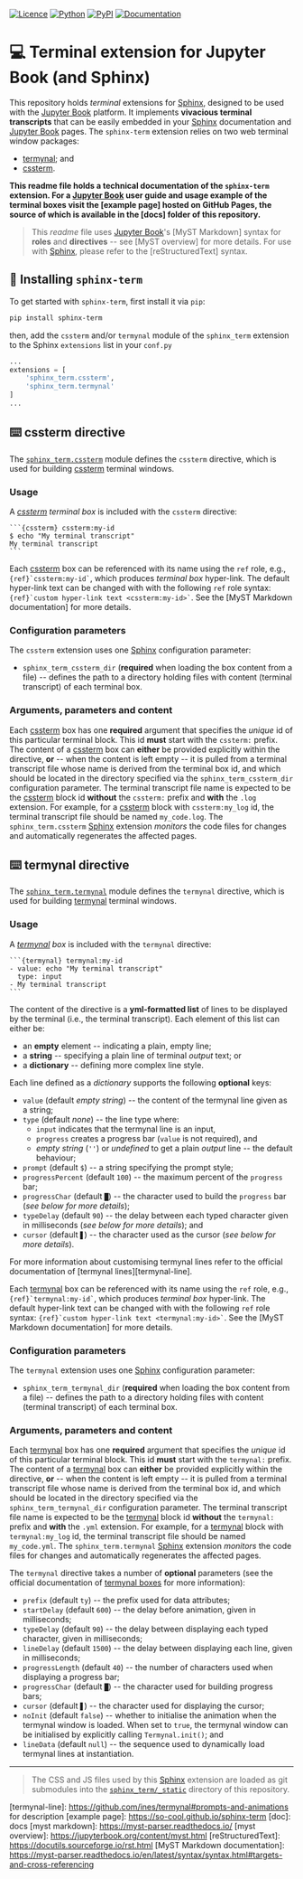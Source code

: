 [![Licence][licence-badge]][licence-link]
[![Python][python-badge]][python-link]
[![PyPI][pypi-badge]][pypi-link]
[![Documentation][doc-badge]][doc-link]

[licence-badge]: https://img.shields.io/github/license/so-cool/sphinx-term.svg
[licence-link]: https://github.com/so-cool/sphinx-term/blob/master/LICENCE
[python-badge]: https://img.shields.io/badge/python-3.5-blue.svg
[python-link]: https://github.com/so-cool/sphinx-term
[pypi-badge]: https://img.shields.io/pypi/v/sphinx-term.svg
[pypi-link]: https://pypi.org/project/sphinx-term
[doc-badge]: https://img.shields.io/badge/read-documentation-blue.svg
[doc-link]: https://so-cool.github.io/sphinx-term

# :computer: Terminal extension for Jupyter Book (and Sphinx) #

This repository holds *terminal* extensions for [Sphinx], designed to be used
with the [Jupyter Book] platform.
It implements **vivacious terminal transcripts** that can be easily embedded
in your [Sphinx] documentation and [Jupyter Book] pages.
The `sphinx-term` extension relies on two web terminal window packages:
* [termynal]; and
* [cssterm].

**This readme file holds a technical documentation of the `sphinx-term`
extension.
For a [Jupyter Book] user guide and usage example of the terminal boxes
visit the [example page] hosted on GitHub Pages, the source of which is
available in the [docs] folder of this repository.**

> This *readme* file uses [Jupyter Book]'s [MyST Markdown] syntax for **roles**
  and **directives** -- see [MyST overview] for more details.
  For use with [Sphinx], please refer to the [reStructuredText] syntax.

## :snake: Installing `sphinx-term` ##

To get started with `sphinx-term`, first install it via `pip`:
```bash
pip install sphinx-term
```
then, add the `cssterm` and/or `termynal` module of the `sphinx_term`
extension to the Sphinx `extensions` list in your `conf.py`
```Python
...
extensions = [
    'sphinx_term.cssterm',
    'sphinx_term.termynal'
]
...
```

## :keyboard: cssterm directive ##

The [`sphinx_term.cssterm`](sphinx_term/cssterm.py) module defines the
`cssterm` directive, which is used for building [cssterm] terminal windows.

### Usage ###

A *[cssterm] terminal box* is included with the `cssterm` directive:

````text
```{cssterm} cssterm:my-id
$ echo "My terminal transcript"
My terminal transcript
```
````

Each [cssterm] box can be referenced with its name using the `ref` role,
e.g., `` {ref}`cssterm:my-id` ``, which produces *terminal box* hyper-link.
The default hyper-link text can be changed with with the following `ref` role
syntax: `` {ref}`custom hyper-link text <cssterm:my-id>` ``.
See the [MyST Markdown documentation] for more details.

### Configuration parameters ###

The `cssterm` extension uses one [Sphinx] configuration parameter:

* `sphinx_term_cssterm_dir` (**required** when loading the box content
  from a file) -- defines the path to a directory holding files with content
  (terminal transcript) of each terminal box.

### Arguments, parameters and content ###

Each [cssterm] box has one **required** argument that specifies
the *unique* id of this particular terminal block.
This id **must** start with the `cssterm:` prefix.
The content of a [cssterm] box can **either** be provided explicitly within the
directive, **or** -- when the content is left empty -- it is pulled from a
terminal transcript file whose name is derived from the terminal box id,
and which should be located in the directory specified via the
`sphinx_term_cssterm_dir` configuration parameter.
The terminal transcript file name is expected to be the [cssterm] block id
**without** the `cssterm:` prefix and **with** the `.log` extension.
For example, for a [cssterm] block with `cssterm:my_log` id, the terminal
transcript file should be named `my_code.log`.
The `sphinx_term.cssterm` [Sphinx] extension *monitors* the code files for
changes and automatically regenerates the affected pages.

## :keyboard: termynal directive ##

The [`sphinx_term.termynal`](sphinx_term/termynal.py) module defines the
`termynal` directive, which is used for building [termynal] terminal windows.

### Usage ###

A *[termynal] box* is included with the `termynal` directive:

````text
```{termynal} termynal:my-id
- value: echo "My terminal transcript"
  type: input
- My terminal transcript
```
````

The content of the directive is a **yml-formatted list** of lines to be
displayed by the terminal (i.e., the terminal transcript).
Each element of this list can either be:
- an **empty** element -- indicating a plain, empty line;
- a **string** -- specifying a plain line of terminal *output* text; or
- a **dictionary** -- defining more complex line style.

Each line defined as a *dictionary* supports the following **optional** keys:
- `value` (default *empty string*) -- the content of the termynal
  line given as a string;
- `type` (default *none*) -- the line type where:
  * `input` indicates that the termynal line is an input,
  * `progress` creates a progress bar (`value` is not required), and
  * *empty string* (`''`) or *undefined* to get a plain *output* line --
    the default behaviour;
- `prompt` (default `$`) -- a string specifying the prompt style;
- `progressPercent` (default `100`) -- the maximum percent of the
  `progress` bar;
- `progressChar` (default `█`) -- the character used to build the
  `progress` bar (*see below for more details*);
- `typeDelay` (default `90`) -- the delay between each typed
  character given in milliseconds (*see below for more details*); and
- `cursor` (default `▋`) -- the character used as the cursor
  (*see below for more details*).

For more information about customising termynal lines refer to the official
documentation of [termynal lines][termynal-line].

Each [termynal] box can be referenced with its name using the `ref` role,
e.g., `` {ref}`termynal:my-id` ``, which produces *terminal box* hyper-link.
The default hyper-link text can be changed with with the following `ref` role
syntax: `` {ref}`custom hyper-link text <termynal:my-id>` ``.
See the [MyST Markdown documentation] for more details.

### Configuration parameters ###

The `termynal` extension uses one [Sphinx] configuration parameter:

* `sphinx_term_termynal_dir` (**required** when loading the box content
  from a file) -- defines the path to a directory holding files with content
  (terminal transcript) of each terminal box.

### Arguments, parameters and content ###

Each [termynal] box has one **required** argument that specifies
the *unique* id of this particular terminal block.
This id **must** start with the `termynal:` prefix.
The content of a [termynal] box can **either** be provided explicitly within
the directive, **or** -- when the content is left empty -- it is pulled from a
terminal transcript file whose name is derived from the terminal box id,
and which should be located in the directory specified via the
`sphinx_term_termynal_dir` configuration parameter.
The terminal transcript file name is expected to be the [termynal] block id
**without** the `termynal:` prefix and **with** the `.yml` extension.
For example, for a [termynal] block with `termynal:my_log` id, the terminal
transcript file should be named `my_code.yml`.
The `sphinx_term.termynal` [Sphinx] extension *monitors* the code files for
changes and automatically regenerates the affected pages.

The `termynal` directive takes a number of **optional** parameters
(see the official documentation of [termynal boxes][termynal-conf] for more
information):
- `prefix` (default `ty`) -- the prefix used for data attributes;
- `startDelay` (default `600`) -- the delay before animation,
  given in milliseconds;
- `typeDelay` (default `90`) -- the delay between displaying each typed
  character, given in milliseconds;
- `lineDelay` (default `1500`) -- the delay between displaying each line,
  given in milliseconds;
- `progressLength` (default `40`) -- the number of characters used when
  displaying a progress bar;
- `progressChar` (default `█`) -- the character used for building
  progress bars;
- `cursor` (default `▋`) -- the character used for displaying the cursor;
- `noInit` (default `false`) -- whether to initialise the animation when the
  termynal window is loaded.
  When set to `true`, the termynal window can be initialised by explicitly
  calling `Termynal.init()`; and
- `lineData` (default `null`) -- the sequence used to dynamically load termynal
  lines at instantiation.

---

> The CSS and JS files used by this [Sphinx] extension are loaded as
  git submodules into the [`sphinx_term/_static`](sphinx_term/_static)
  directory of this repository.

[sphinx]: https://www.sphinx-doc.org/
[jupyter book]: https://jupyterbook.org/
[termynal]: https://github.com/ines/termynal
[cssterm]: https://github.com/nstephens/cssterm
[termynal]: https://github.com/ines/termynal
[termynal-conf]: https://github.com/ines/termynal#customising-termynal
[termynal-line]: https://github.com/ines/termynal#prompts-and-animations for description
[example page]: https://so-cool.github.io/sphinx-term
[doc]: docs
[myst markdown]: https://myst-parser.readthedocs.io/
[myst overview]: https://jupyterbook.org/content/myst.html
[reStructuredText]: https://docutils.sourceforge.io/rst.html
[MyST Markdown documentation]: https://myst-parser.readthedocs.io/en/latest/syntax/syntax.html#targets-and-cross-referencing
